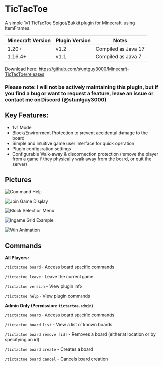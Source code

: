 # TicTacToe

A simple 1v1 TicTacToe Spigot/Bukkit plugin for Minecraft, using ItemFrames.

| Minecraft Version | Plugin Version | Notes               |
|-------------------|----------------|---------------------|
| 1.20+             | v1.2           | Compiled as Java 17 |
| 1.16.4+           | v1.1           | Compiled as Java 7  |

Download here:
https://github.com/stuntguy3000/Minecraft-TicTacToe/releases

### Please note: I will not be actively maintaining this plugin, but if you find a bug or want to request a feature, leave an issue or contact me on Discord (@stuntguy3000)

## Key Features:

- 1v1 Mode
- Block/Environment Protection to prevent accidental damage to the board
- Simple and intuitive game user interface for quick operation
- Plugin configuration settings
- Configurable Walk-away & disconnection protection (remove the player from a game if they physically walk away from the
  board, or quit the server)

## Pictures

![Command Help](https://i.imgur.com/WndxIEu.jpg)

![Join Game Display](https://i.imgur.com/SBCnf1m.jpg)

![Block Selection Menu](https://i.imgur.com/tLQSQzm.jpg)

![Ingame Grid Example](https://i.imgur.com/RIyIxDh.jpg)

![Win Animation](https://i.imgur.com/3XPYlAg.gif)

## Commands

**All Players:**

``/tictactoe board`` - Access board specific commands

``/tictactoe leave`` - Leave the current game

``/tictactoe version`` - View plugin info

``/tictactoe help`` - View plugin commands

**Admin Only (Permission: ``tictactoe.admin``)**

``/tictactoe board`` - Access board specific commands

``/tictactoe board list`` - View a list of known boards

``/tictactoe board remove [id]`` - Removes a board (either at location or by specifying an id)

``/tictactoe board create`` - Creates a board

``/tictactoe board cancel`` - Cancels board creation

